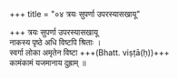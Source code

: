 +++
title = "०४ त्रयः सुपर्णा उपरस्यासखायू"

+++
त्रयः सुपर्णा उपरस्यासखायू  
नाकस्य पृष्ठे अधि विष्टपि श्रिताः ।  
स्वर्गा लोका अमृतेन विष्टा +++(Bhatt. viṣṭā(ḥ))+++  
कामंकामं यजमानाय दुह्राम् ॥